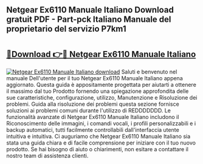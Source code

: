 ## Netgear Ex6110 Manuale Italiano Download gratuit PDF - Part-pck Italiano Manuale del proprietario del servizio P7km1

# <h2><a href="http://dfeycz7.blite.top/?on=Netgear+Ex6110+Manuale+Italiano">🔗Download 👉🔴 Netgear Ex6110 Manuale Italiano</a></h2>

[![Netgear Ex6110 Manuale Italiano download](https://i.imgur.com/lujVjoI.png)](http://dfeycz7.blite.top/?on=Netgear+Ex6110+Manuale+Italiano)
Saluti e benvenuto nel manuale Dell'utente per il tuo Netgear Ex6110 Manuale Italiano appena aggiornato. Questa guida è appositamente progettata per aiutarti a ottenere il massimo dal tuo Prodotto fornendo una spiegazione approfondita delle sue caratteristiche, configurazione, utilizzo, Manutenzione e Risoluzione dei problemi. Guida alla risoluzione dei problemi questa sezione fornisce soluzioni ai problemi comuni durante l'utilizzo di REDDDDDDD. Le funzionalità avanzate di Netgear Ex6110 Manuale Italiano includono il Riconoscimento delle immagini, i comandi vocali, i profili personalizzabili e i backup automatici, tutti facilmente controllabili dall'interfaccia utente intuitiva e intuitiva. Ci auguriamo che Netgear Ex6110 Manuale Italiano sia stata una guida chiara e di facile comprensione per iniziare con il tuo nuovo prodotto. Se hai bisogno di aiuto o chiarimenti, non esitare a contattare il nostro team di assistenza clienti.
